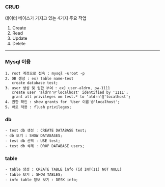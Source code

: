 ### CRUD
데이터 베이스가 가지고 있는 4가지 주요 작업

1. Create
2. Read
3. Update
4. Delete

------

### Mysql 이용

```
1. root 계정으로 접속 : mysql -uroot -p
2. DB 생성 : ex) table name-test
   create database test;
3. user 생성 및 권한 부여 : ex) user-aldrn, pw-1111 
   create user 'aldrn'@'localhost' identified by '1111';
   grant all privileges on test.* to 'aldrn'@'localhost';
4. 권한 확인 : show grants for 'User 이름'@'localhost';
5. 바로 적용 : flush privileges;

```


### db

```
- test db 생성 : CREATE DATABASE test;
- db 보기 : SHOW DATABASES; 
- test db 선택 : USE test;
- test db 삭제 : DROP DATABASE users;
```

### table
```
- table 생성 : CREATE TABLE info (id INT(11) NOT NULL)
- table 보기 : SHOW TABLES;
- info table 정보 보기 : DESK info;
```
